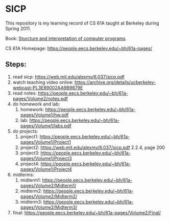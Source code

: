 # SICP

This repository is my learning record of CS 61A taught at Berkeley during Spring 2011.

Book: [Sturcture and interpretation of computer programs](https://web.mit.edu/alexmv/6.037/sicp.pdf).

CS 61A Homepage: <https://people.eecs.berkeley.edu/~bh/61a-pages/>

## Steps:

1. read sicp: <https://web.mit.edu/alexmv/6.037/sicp.pdf>
2. watch teaching video online: <https://archive.org/details/ucberkeley-webcast-PL3E89002AA9B9879E>
3. read notes: <https://people.eecs.berkeley.edu/~bh/61a-pages/Volume2/notes.pdf>
4. do homework and lab:
   1. homework: <https://people.eecs.berkeley.edu/~bh/61a-pages/Volume1/hw.pdf>
   2. lab: <https://people.eecs.berkeley.edu/~bh/61a-pages/Volume1/labs.pdf>
5. do projects:
   1. project1: <https://people.eecs.berkeley.edu/~bh/61a-pages/Volume1/Project1>
   2. project2: <https://web.mit.edu/alexmv/6.037/sicp.pdf> 2.2.4, page 200
   3. project3: <https://people.eecs.berkeley.edu/~bh/61a-pages/Volume1/Project3>
   4. project4: <https://people.eecs.berkeley.edu/~bh/61a-pages/Volume1/Project4>
6. midterms:
   1. midterm1: <https://people.eecs.berkeley.edu/~bh/61a-pages/Volume2/Midterm1/>
   2. midterm2: <https://people.eecs.berkeley.edu/~bh/61a-pages/Volume2/Midterm2/>
   3. midterm3: <https://people.eecs.berkeley.edu/~bh/61a-pages/Volume2/Midterm3/>
7. final: <https://people.eecs.berkeley.edu/~bh/61a-pages/Volume2/Final/>
